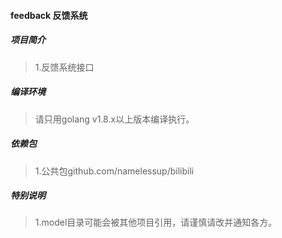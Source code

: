 #### feedback 反馈系统

##### 项目简介
> 1.反馈系统接口    

##### 编译环境
> 请只用golang v1.8.x以上版本编译执行。  

##### 依赖包
> 1.公共包github.com/namelessup/bilibili  

##### 特别说明
> 1.model目录可能会被其他项目引用，请谨慎请改并通知各方。  